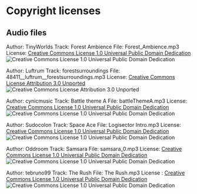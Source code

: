 # Copyright licenses

## Audio files

Author: TinyWorlds
Track: Forest Ambience
File: Forest_Ambience.mp3
License: [Creative Commons License 1.0 Universal Public Domain Dedication](https://creativecommons.org/publicdomain/zero/1.0/)
![Creative Commons License 1.0 Universal Public Domain Dedication](https://i.creativecommons.org/p/zero/1.0/88x31.png)

Author: Luftrum
Track: forestsurroundings
File: 48411__luftrum__forestsurroundings.mp3
License: [Creative Commons License Attribution 3.0 Unported](https://creativecommons.org/licenses/by/3.0/)
![Creative Commons License Attribution 3.0 Unported](https://i.creativecommons.org/l/by/4.0/88x31.png)

Author: cynicmusic
Track: Battle theme A
File: battleThemeA.mp3
License: [Creative Commons License 1.0 Universal Public Domain Dedication](https://creativecommons.org/publicdomain/zero/1.0/)
![Creative Commons License 1.0 Universal Public Domain Dedication](https://i.creativecommons.org/p/zero/1.0/88x31.png)

Author: Sudocolon
Track: Space Ace
File: Logisector Intro.mp3
License: [Creative Commons License 1.0 Universal Public Domain Dedication](https://creativecommons.org/publicdomain/zero/1.0/)
![Creative Commons License 1.0 Universal Public Domain Dedication](https://i.creativecommons.org/p/zero/1.0/88x31.png)

Author: Oddroom
Track: Samsara
File: samsara_0.mp3
License: [Creative Commons License 1.0 Universal Public Domain Dedication](https://creativecommons.org/publicdomain/zero/1.0/)
![Creative Commons License 1.0 Universal Public Domain Dedication](https://i.creativecommons.org/p/zero/1.0/88x31.png)

Author: tebruno99
Track: The Rush
File: The Rush.mp3
License : [Creative Commons License 1.0 Universal Public Domain Dedication](https://creativecommons.org/publicdomain/zero/1.0/)
![Creative Commons License 1.0 Universal Public Domain Dedication](https://i.creativecommons.org/p/zero/1.0/88x31.png)